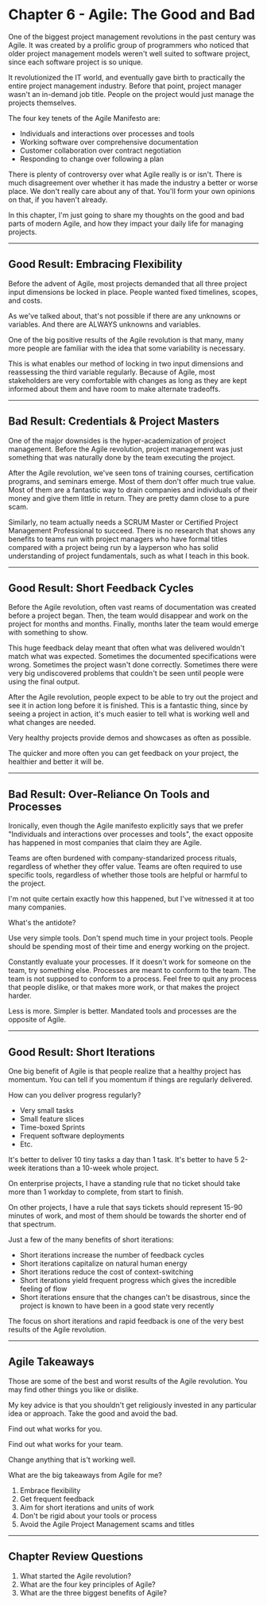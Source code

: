 # Chapter 6 - Agile: The Good and Bad

One of the biggest project management revolutions in the past century was Agile. It was created by a prolific group of programmers who noticed that older project management models weren't well suited to software project, since each software project is so unique.

It revolutionized the IT world, and eventually gave birth to practically the entire project management industry. Before that point, project manager wasn't an in-demand job title. People on the project would just manage the projects themselves.

The four key tenets of the Agile Manifesto are:

- Individuals and interactions over processes and tools
- Working software over comprehensive documentation
- Customer collaboration over contract negotiation
- Responding to change over following a plan

There is plenty of controversy over what Agile really is or isn't. There is much disagreement over whether it has made the industry a better or worse place. We don't really care about any of that. You'll form your own opinions on that, if you haven't already.

In this chapter, I'm just going to share my thoughts on the good and bad parts of modern Agile, and how they impact your daily life for managing projects.

---

## Good Result: Embracing Flexibility

Before the advent of Agile, most projects demanded that all three project input dimensions be locked in place. People wanted fixed timelines, scopes, and costs.

As we've talked about, that's not possible if there are any unknowns or variables. And there are ALWAYS unknowns and variables.

One of the big positive results of the Agile revolution is that many, many more people are familiar with the idea that some variability is necessary.

This is what enables our method of locking in two input dimensions and reassessing the third variable regularly. Because of Agile, most stakeholders are very comfortable with changes as long as they are kept informed about them and have room to make alternate tradeoffs.

---

## Bad Result: Credentials & Project Masters

One of the major downsides is the hyper-academization of project management. Before the Agile revolution, project management was just something that was naturally done by the team executing the project.

After the Agile revolution, we've seen tons of training courses, certification programs, and seminars emerge. Most of them don't offer much true value. Most of them are a fantastic way to drain companies and individuals of their money and give them little in return. They are pretty damn close to a pure scam.

Similarly, no team actually needs a SCRUM Master or Certified Project Management Professional to succeed. There is no research that shows any benefits to teams run with project managers who have formal titles compared with a project being run by a layperson who has solid understanding of project fundamentals, such as what I teach in this book.

---

## Good Result: Short Feedback Cycles

Before the Agile revolution, often vast reams of documentation was created before a project began. Then, the team would disappear and work on the project for months and months. Finally, months later the team would emerge with something to show.

This huge feedback delay meant that often what was delivered wouldn't match what was expected. Sometimes the documented specifications were wrong. Sometimes the project wasn't done correctly. Sometimes there were very big undiscovered problems that couldn't be seen until people were using the final output.

After the Agile revolution, people expect to be able to try out the project and see it in action long before it is finished. This is a fantastic thing, since by seeing a project in action, it's much easier to tell what is working well and what changes are needed.

Very healthy projects provide demos and showcases as often as possible.

The quicker and more often you can get feedback on your project, the healthier and better it will be.

---

## Bad Result: Over-Reliance On Tools and Processes

Ironically, even though the Agile manifesto explicitly says that we prefer "Individuals and interactions over processes and tools", the exact opposite has happened in most companies that claim they are Agile.

Teams are often burdened with company-standarized process rituals, regardless of whether they offer value. Teams are often required to use specific tools, regardless of whether those tools are helpful or harmful to the project.

I'm not quite certain exactly how this happened, but I've witnessed it at too many companies.

What's the antidote?

Use very simple tools. Don't spend much time in your project tools. People should be spending most of their time and energy working on the project.

Constantly evaluate your processes. If it doesn't work for someone on the team, try something else. Processes are meant to conform to the team. The team is not supposed to conform to a process. Feel free to quit any process that people dislike, or that makes more work, or that makes the project harder.

Less is more. Simpler is better. Mandated tools and processes are the opposite of Agile.

---

## Good Result: Short Iterations

One big benefit of Agile is that people realize that a healthy project has momentum. You can tell if you momentum if things are regularly delivered.

How can you deliver progress regularly?

- Very small tasks
- Small feature slices
- Time-boxed Sprints
- Frequent software deployments
- Etc.

It's better to deliver 10 tiny tasks a day than 1 task. It's better to have 5 2-week iterations than a 10-week whole project.

On enterprise projects, I have a standing rule that no ticket should take more than 1 workday to complete, from start to finish.

On other projects, I have a rule that says tickets should represent 15-90 minutes of work, and most of them should be towards the shorter end of that spectrum.

Just a few of the many benefits of short iterations:
- Short iterations increase the number of feedback cycles
- Short iterations capitalize on natural human energy
- Short iterations reduce the cost of context-switching
- Short iterations yield frequent progress which gives the incredible feeling of flow
- Short iterations ensure that the changes can't be disastrous, since the project is known to have been in a good state very recently

The focus on short iterations and rapid feedback is one of the very best results of the Agile revolution.

---

## Agile Takeaways

Those are some of the best and worst results of the Agile revolution. You may find other things you like or dislike.

My key advice is that you shouldn't get religiously invested in any particular idea or approach. Take the good and avoid the bad.

Find out what works for you.

Find out what works for your team.

Change anything that is't working well.

What are the big takeaways from Agile for me?
1. Embrace flexibility
2. Get frequent feedback
3. Aim for short iterations and units of work
4. Don't be rigid about your tools or process
5. Avoid the Agile Project Management scams and titles

---

## Chapter Review Questions
1. What started the Agile revolution?
2. What are the four key principles of Agile?
3. What are the three biggest benefits of Agile?

